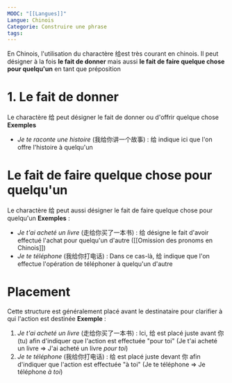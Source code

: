 ```yaml
---
MOOC: "[[Langues]]"
Langue: Chinois
Categorie: Construire une phrase
tags:
---
```

En Chinois, l'utilisation du charactère 给est très courant en chinois. Il peut désigner à la fois **le fait de donner** mais aussi **le fait de faire quelque chose pour quelqu'un** en tant que préposition

# 1. Le fait de donner
Le charactère 给 peut désigner le fait de donner ou d'offrir quelque chose
**Exemples**
- *Je te raconte une histoire* (我给你讲一个故事) : 给 indique ici que l'on offre l'histoire à quelqu'un

# Le fait de faire quelque chose pour quelqu'un
Le charactère 给 peut aussi désigner le fait de faire quelque chose pour quelqu'un
**Exemples** :
- *Je t'ai acheté un livre* (走给你买了一本书) : 给 désigne le fait d'avoir effectué l'achat pour quelqu'un d'autre ([[Omission des pronoms en Chinois]])
- *Je te téléphone* (我给你打电话) : Dans ce cas-là, 给 indique que l'on effectue l'opération de téléphoner à quelqu'un d'autre

# Placement
Cette structure est généralement placé avant le destinataire pour clarifier à qui l'action est destinée
**Exemple** :
1. *Je t'ai acheté un livre* (走给你买了一本书) : Ici, 给 est placé juste avant 你 (tu) afin d'indiquer que l'action est effectuée "pour toi" (Je t'ai acheté un livre ⇒ J'ai acheté un livre *pour toi*)
2. *Je te téléphone* (我给你打电话) : 给 est placé juste devant 你 afin d'indiquer que l'action est effectuée "à toi" (Je te téléphone ⇒ Je téléphone *à toi*)


